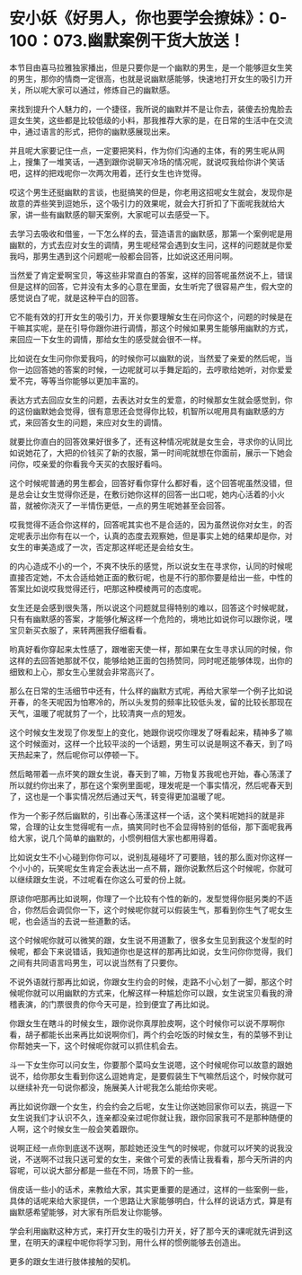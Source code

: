 # 安小妖《好男人，你也要学会撩妹》：0-100：073.幽默案例干货大放送！

本节目由喜马拉雅独家播出，但是只要你是一个幽默的男生，是一个能够逗女生笑的男生，那你的情商一定很高，也就是说幽默感能够，快速地打开女生的吸引力开关，所以呢大家可以通过，修炼自己的幽默感。

来找到提升个人魅力的，一个捷径，我所说的幽默并不是让你去，装傻去扮鬼脸去逗女生笑，这些都是比较低级的小料，那我推荐大家的是，在日常的生活中在交流中，通过语言的形式，把你的幽默感展现出来。

并且呢大家要记住一点，一定要把笑料，作为你们沟通的主体，有的男生呢从网上，搜集了一堆笑话，一遇到跟你说聊天冷场的情况呢，就说哎我给你讲个笑话吧，这样的把戏呢你一次两次用着，还行女生也许觉得。

哎这个男生还挺幽默的言谈，也挺搞笑的但是，你老用这招呢女生就会，发现你是故意的弄些笑到逗她乐，这个吸引力的效果呢，就会大打折扣了下面呢我就给大家，讲一些有幽默感的聊天案例，大家呢可以去感受一下。

去学习去吸收和借鉴，一下怎么样的去，营造语言的幽默感，那第一个案例呢是用幽默的，方式去应对女生的调情，男生呢经常会遇到女生问，这样的问题就是你爱我吗，那男生遇到这个问题呢一般都会回答，比如说这还用问啊。

当然爱了肯定爱啊宝贝，等这些非常直白的答案，这样的回答呢虽然说不上，错误但是这样的回答，它并没有太多的心意在里面，女生听完了很容易产生，假大空的感觉说白了呢，就是这种平白的回答。

它不能有效的打开女生的吸引力，开关你要理解女生在问你这个，问题的时候是在干嘛其实呢，是在引导你跟你进行调情，那这个时候如果男生能够用幽默的方式，来回应一下女生的调情，那给女生的感受就会很不一样。

比如说在女生问你你爱我吗，的时候你可以幽默的说，当然爱了亲爱的然后呢，当你一边回答她的答案的时候，一边呢就可以手舞足蹈的，去哼歌给她听，对你爱爱爱不完，等等当你能够以更加丰富的。

表达方式去回应女生的问题，去表达对女生的爱意，的时候那女生就会感觉到，你的这份幽默她会觉得，很有意思还会觉得你比较，机智所以呢用具有幽默感的方式，来回答女生的问题，来应对女生的调情。

就要比你直白的回答效果好很多了，还有这种情况呢就是女生会，寻求你的认同比如说她花了，大把的价钱买了新的衣服，第一时间呢就想在你面前，展示一下她会问你，哎亲爱的你看我今天买的衣服好看吗。

这个时候呢普通的男生都会，回答好看你穿什么都好看，这个回答呢虽然没错，但是总会让女生觉得你还是，在敷衍她你这样的回答一出口呢，她内心活着的小火苗，就被你浇灭了一半情伤更低，一点的男生呢她甚至会回答。

哎我觉得不适合你这样的，回答呢其实也不是合适的，因为虽然说你对女生，的否定呢表示出你有在以一个，认真的态度去观察她，但是事实上她的结果却是你，对女生的审美造成了一次，否定那这样呢还是会给女生。

的内心造成不小的一个，不爽不快乐的感觉，所以说女生在寻求你，认同的时候呢直接否定她，不太合适给她正面的敷衍呢，也是不行的那你要是给出一些，中性的答案比如说哎我觉得还行，吧那这种模棱两可的态度呢。

女生还是会感到很失落，所以说这个问题就显得特别的难以，回答这个时候呢就，只有有幽默感的答案，才能够化解这样一个危险的，境地比如说你可以跟你说，嘿宝贝新买衣服了，来转两圈我仔细看看。

哟真好看你穿起来太性感了，跟唯密天使一样，那如果在女生寻求认同的时候，你这样的去回答她那就不仅，能够给她正面的包扬赞同，同时呢还能够体现，出你的细致和上心，那女生心里就会非常高兴了。

那么在日常的生活细节中还有，什么样的幽默方式呢，再给大家举一个例子比如说开春，的冬天呢因为怕寒冷的，所以头发剪的频率比较低头发，留的比较长那现在天气，温暖了呢就剪了一个，比较清爽一点的短发。

这个时候女生发现了你发型上的变化，她跟你说哎你理发了呀看起来，精神多了嘛这个时候面对，这样一个比较平淡的一个话题，男生可以说是啊这不春天，到了吗天热起来了，然后呢你可以停顿一下。

然后略带着一点坏笑的跟女生说，春天到了嘛，万物复苏我呢也开始，春心荡漾了所以就约你出来了，那在这个案例里面呢，理发呢是一个事实情况，然后呢春天到了，这也是一个事实情况然后通过天气，转变得更加温暖了呢。

作为一个影子然后幽默的，引出春心荡漾这样一个话，这个笑料呢她抖的就是非常，合理的让女生觉得呢有一点，搞笑同时也不会显得特别的低俗，那下面呢我再给大家，说几个简单的幽默的，小惯例相信大家也都用得着。

比如说女生不小心碰到你你可以，说别乱碰碰坏了可要赔，钱的那么面对你这样一个小小的，玩笑呢女生肯定会表达出一点不屑，跟你说歉然后这个时候呢，你就可以继续跟女生说，不过呢看在你这么可爱的份上就。

原谅你吧那再比如说啊，你理了一个比较有个性的新的，发型觉得你挺另类的不适合，你然后会调侃你一下，这个时候呢你就可以假装生气，那看到你生气了呢女生呢，也会适当的去说一些道歉的话。

这个时候呢你就可以微笑的跟，女生说不用道歉了，很多女生见到我这个发型的时候呢，都会下来说错话，我知道你也是这样的那再比如说，女生问你你觉得，我们之间有共同语言吗男生，可以说当然有了只要你。

不说外语就行那再比如说，你跟女生约会的时候，走路不小心划了一脚，那这个时候呢你就可以用幽默的方式来，化解这样一种尴尬你可以跟，女生说宝贝看我的滑稽表演，的门票很贵的你今天可是，捡到便宜了再比如说。

你跟女生在瞎斗的时候女生，跟你说你真厚脸皮啊，这个时候你可以说不厚啊你看，胡子都能长出来再比如说啊你们，两个约会吃饭的时候女生，有的菜够不到让你帮她夹一下，这个时候呢你就可以抓住机会去。

斗一下女生你可以问女生，你要那个菜吗女生说嗯，这个时候呢你可以故意的跟她说不，给你那女生看到你这么逗她肯定，是要假装生下气嘛然后这个，时候你就可以继续补充一句说你都没，施展美人计呢我怎么能给你夹呢。

再比如说你跟一个女生，约会约会之后呢，女生让你送她回家你可以去，挑逗一下女生说我们才认识不久，连亲都没亲过呢你就让我，跟你回家我可不是那种随便的人啊，这个时候女生一般会笑着跟你。

说啊正经一点你到底送不送啊，那趁她还没生气的时候呢，你就可以坏笑的说我没说，不送啊不过我只送可爱的女生，来做个可爱的表情让我看看，那今天所讲的内容呢，可以说大部分都是一些在不同，场景下的一些。

俏皮话一些小的话术，来教给大家，其实更重要的是通过，这样的一些案例一些，具体的话呢来给大家提供，一个思路让大家能够明白，什么样的说话方式，算是有幽默感希望能够，对大家有所启发让你能够。

学会利用幽默这种方式，来打开女生的吸引力开关，好了那今天的课呢就先讲到这里，在明天的课程中呢你将学习到，用什么样的惯例能够去创造出。

更多的跟女生进行肢体接触的契机。